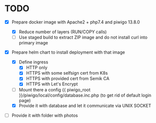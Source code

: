 # TODO

- [x] Prepare docker image with Apache2 + php7.4 and piwigo 13.8.0
  - [x] Reduce number of layers (RUN/COPY calls)
  - [ ] Use staged build to extract ZIP image and do not install curl into primary image
- [x] Prepare helm chart to install deployment with that image
  - [x] Define ingress
    - [x] HTTP only
    - [x] HTTPS with some selfsign cert from K8s
    - [x] HTTPS with provided cert from Semik CA
    - [x] HTTPS with Let's Encrypt
  - [ ] Mount there a config {{ piwigo_root }}/piwigo/local/config/database.inc.php (to get rid of default login page)
  - [x] Provide it with database and let it communicate via UNIX SOCKET
- [ ] Provide it with folder with photos

